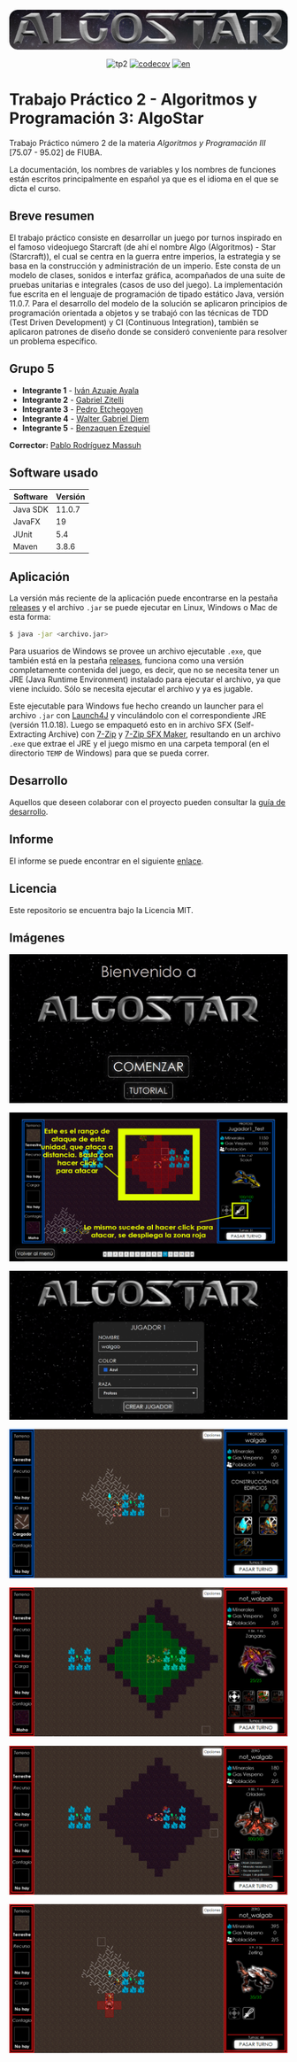 <p align="center">
    <img src="./docs/img/AlgoStar_banner_space_bg.png" alt="AlgoStar Banner">
</p>

<div align="center">

![tp2](https://github.com/walgab/AlgoStar/actions/workflows/build.yml/badge.svg) [![codecov](https://codecov.io/gh/walgab/AlgoStar/branch/master/graph/badge.svg)](https://codecov.io/gh/walgab/AlgoStar) [![en](https://img.shields.io/badge/lang-en-blue.svg)](https://github.com/walgab/AlgoStar#readme)

</div>

# Trabajo Práctico 2 - Algoritmos y Programación 3: **AlgoStar**

Trabajo Práctico número 2 de la materia _Algoritmos y Programación III_ [75.07 - 95.02] de FIUBA.

La documentación, los nombres de variables y los nombres de funciones están escritos principalmente en español ya que es el idioma en el que se dicta el curso.

## Breve resumen

El trabajo práctico consiste en desarrollar un juego por turnos inspirado en el famoso videojuego Starcraft (de ahí el nombre Algo (Algoritmos) - Star (Starcraft)), el cual se centra en la guerra entre imperios, la estrategia y se basa en la construcción y administración de un imperio. Este consta de un modelo de clases, sonidos e interfaz gráfica, acompañados de una suite de pruebas unitarias e integrales (casos de uso del juego). La implementación fue escrita en el lenguaje de programación de tipado estático Java, versión 11.0.7. Para el desarrollo del modelo de la solución se aplicaron principios de programación orientada a objetos y se trabajó con las técnicas de TDD (Test Driven Development) y CI (Continuous Integration), también se aplicaron patrones de diseño donde se consideró conveniente para resolver un problema específico.

## Grupo 5

* **Integrante 1** - [Iván Azuaje Ayala](https://github.com/iazuaje)
* **Integrante 2** - [Gabriel Zitelli](https://github.com/gabrielzitelli)
* **Integrante 3** - [Pedro Etchegoyen](https://github.com/PedroEtche)
* **Integrante 4** - [Walter Gabriel Diem](https://github.com/walgab)
* **Integrante 5** - [Benzaquen Ezequiel](https://github.com/ezebenza2000)

**Corrector:** [Pablo Rodríguez Massuh](https://github.com/xpitr256)

## Software usado

| Software | Versión |
| -------- | ------- |
| Java SDK | 11.0.7  |
| JavaFX   | 19      |
| JUnit    | 5.4     |
| Maven    | 3.8.6   |

## Aplicación

La versión más reciente de la aplicación puede encontrarse en la pestaña [releases](https://github.com/walgab/AlgoStar/releases/latest) y el archivo `.jar` se puede ejecutar en Linux, Windows o Mac de esta forma:

```bash
$ java -jar <archivo.jar>
```

Para usuarios de Windows se provee un archivo ejecutable `.exe`, que también está en la pestaña [releases](https://github.com/walgab/AlgoStar/releases/latest), funciona como una versión completamente contenida del juego, es decir, que no se necesita tener un JRE (Java Runtime Environment) instalado para ejecutar el archivo, ya que viene incluido. Sólo se necesita ejecutar el archivo y ya es jugable.

Este ejecutable para Windows fue hecho creando un launcher para el archivo `.jar` con [Launch4J](https://launch4j.sourceforge.net/) y vinculándolo con el correspondiente JRE (versión 11.0.18). Luego se empaquetó esto en in archivo SFX (Self-Extracting Archive) con [7-Zip](https://www.7-zip.org/) y [7-Zip SFX Maker](https://sourceforge.net/projects/sfx-maker/), resultando en un archivo `.exe` que extrae el JRE y el juego mismo en una carpeta temporal (en el directorio `TEMP` de Windows) para que se pueda correr.

## Desarrollo

Aquellos que deseen colaborar con el proyecto pueden consultar la [guía de desarrollo](./docs/Desarrollo.md).

## Informe

El informe se puede encontrar en el siguiente [enlace](./docs/Informe_TP2_AlgoStar_Algoritmos_III_Suarez.pdf).

## Licencia

Este repositorio se encuentra bajo la Licencia MIT.

## Imágenes

![Imagen 1](./docs/img/img1.jpg)

![Imagen 2](./docs/img/img2.jpg)

![Imagen 3](./docs/img/img3.jpg)

![Imagen 4](./docs/img/img4.png)

![Imagen 5](./docs/img/img5.png)

![Imagen 6](./docs/img/img6.png)

![Imagen 7](./docs/img/img7.png)